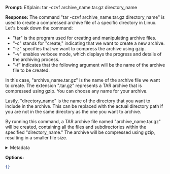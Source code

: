 **Prompt:**
EXplain: tar -czvf archive_name.tar.gz directory_name

**Response:**
The command "tar -czvf archive_name.tar.gz directory_name" is used to create a compressed archive file of a specific directory in Linux. Let's break down the command:

- "tar" is the program used for creating and manipulating archive files.
- "-c" stands for "create," indicating that we want to create a new archive.
- "-z" specifies that we want to compress the archive using gzip.
- "-v" enables verbose mode, which displays the progress and details of the archiving process.
- "-f" indicates that the following argument will be the name of the archive file to be created.

In this case, "archive_name.tar.gz" is the name of the archive file we want to create. The extension ".tar.gz" represents a TAR archive that is compressed using gzip. You can choose any name for your archive.

Lastly, "directory_name" is the name of the directory that you want to include in the archive. This can be replaced with the actual directory path if you are not in the same directory as the one you want to archive.

By running this command, a TAR archive file named "archive_name.tar.gz" will be created, containing all the files and subdirectories within the specified "directory_name." The archive will be compressed using gzip, resulting in a smaller file size.

<details><summary>Metadata</summary>

- Duration: 7259 ms
- Datetime: 2023-08-28T10:33:45.912232
- Model: gpt-3.5-turbo-0613

</details>

**Options:**
```json
{}
```


